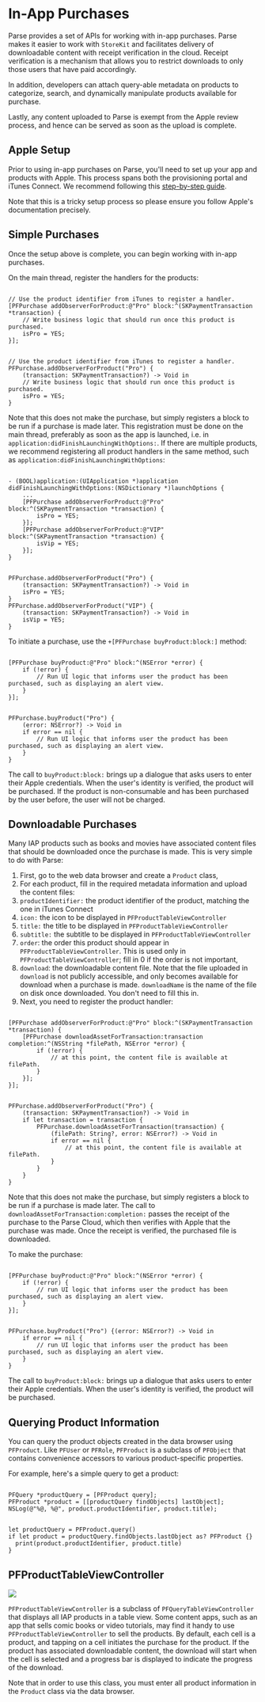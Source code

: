 # In-App Purchases

Parse provides a set of APIs for working with in-app purchases. Parse makes it easier to work with `StoreKit` and facilitates delivery of downloadable content with receipt verification in the cloud. Receipt verification is a mechanism that allows you to restrict downloads to only those users that have paid accordingly.

In addition, developers can attach query-able metadata on products to categorize, search, and dynamically manipulate products available for purchase.

Lastly, any content uploaded to Parse is exempt from the Apple review process, and hence can be served as soon as the upload is complete.

## Apple Setup

Prior to using in-app purchases on Parse, you'll need to set up your app and products with Apple. This process spans both the provisioning portal and iTunes Connect. We recommend following this [step-by-step guide](https://developer.apple.com/library/ios/#technotes/tn2259/_index.html).

Note that this is a tricky setup process so please ensure you follow Apple's documentation precisely.

## Simple Purchases

Once the setup above is complete, you can begin working with in-app purchases.

On the main thread, register the handlers for the products:
<pre><code class="objectivec">
// Use the product identifier from iTunes to register a handler.
[PFPurchase addObserverForProduct:@"Pro" block:^(SKPaymentTransaction *transaction) {
    // Write business logic that should run once this product is purchased.
    isPro = YES;
}];
</code></pre>
<pre><code class="swift">
// Use the product identifier from iTunes to register a handler.
PFPurchase.addObserverForProduct("Pro") {
    (transaction: SKPaymentTransaction?) -> Void in
    // Write business logic that should run once this product is purchased.
    isPro = YES;
}
</code></pre>
Note that this does not make the purchase, but simply registers a block to be run if a purchase is made later. This registration must be done on the main thread, preferably as soon as the app is launched, i.e. in `application:didFinishLaunchingWithOptions:`. If there are multiple products, we recommend registering all product handlers in the same method, such as `application:didFinishLaunchingWithOptions`:

<pre><code class="objectivec">
- (BOOL)application:(UIApplication *)application didFinishLaunchingWithOptions:(NSDictionary *)launchOptions {
    ...
    [PFPurchase addObserverForProduct:@"Pro" block:^(SKPaymentTransaction *transaction) {
        isPro = YES;
    }];
    [PFPurchase addObserverForProduct:@"VIP" block:^(SKPaymentTransaction *transaction) {
        isVip = YES;
    }];
}
</code></pre>
<pre><code class="swift">
PFPurchase.addObserverForProduct("Pro") {
    (transaction: SKPaymentTransaction?) -> Void in
    isPro = YES;
}
PFPurchase.addObserverForProduct("VIP") {
    (transaction: SKPaymentTransaction?) -> Void in
    isVip = YES;
}
</code></pre>

To initiate a purchase, use the `+[PFPurchase buyProduct:block:]` method:
<pre><code class="objectivec">
[PFPurchase buyProduct:@"Pro" block:^(NSError *error) {
    if (!error) {
        // Run UI logic that informs user the product has been purchased, such as displaying an alert view.
    }
}];
</code></pre>
<pre><code class="swift">
PFPurchase.buyProduct("Pro") {
    (error: NSError?) -> Void in
    if error == nil {
        // Run UI logic that informs user the product has been purchased, such as displaying an alert view.
    }
}
</code></pre>

The call to `buyProduct:block:` brings up a dialogue that asks users to enter their Apple credentials. When the user's identity is verified, the product will be purchased. If the product is non-consumable and has been purchased by the user before, the user will not be charged.

## Downloadable Purchases

Many IAP products such as books and movies have associated content files that should be downloaded once the purchase is made. This is very simple to do with Parse:

1.  First, go to the web data browser and create a `Product` class,
2.  For each product, fill in the required metadata information and upload the content files:
 1.  `productIdentifier:` the product identifier of the product, matching the one in iTunes Connect</code>
 2.  `icon:` the icon to be displayed in `PFProductTableViewController`
 3.  `title:` the title to be displayed in `PFProductTableViewController`
 4.  `subtitle:` the subtitle to be displayed in `PFProductTableViewController`
 5.  `order`: the order this product should appear in `PFProductTableViewController`. This is used only in `PFProductTableViewController`; fill in 0 if the order is not important,
 6.  `download`: the downloadable content file. Note that the file uploaded in `download` is not publicly accessible, and only becomes available for download when a purchase is made. `downloadName` is the name of the file on disk once downloaded. You don't need to fill this in.
3.  Next, you need to register the product handler:
<pre><code class="objectivec">
[PFPurchase addObserverForProduct:@"Pro" block:^(SKPaymentTransaction *transaction) {
    [PFPurchase downloadAssetForTransaction:transaction completion:^(NSString *filePath, NSError *error) {
        if (!error) {
            // at this point, the content file is available at filePath.
        }
    }];
}];
</code></pre>
<pre><code class="swift">
PFPurchase.addObserverForProduct("Pro") {
    (transaction: SKPaymentTransaction?) -> Void in
    if let transaction = transaction {
        PFPurchase.downloadAssetForTransaction(transaction) {
            (filePath: String?, error: NSError?) -> Void in
            if error == nil {
                // at this point, the content file is available at filePath.
            }
        }
    }
}
</code></pre>
Note that this does not make the purchase, but simply registers a block to be run if a purchase is made later. The call to `downloadAssetForTransaction:completion:` passes the receipt of the purchase to the Parse Cloud, which then verifies with Apple that the purchase was made. Once the receipt is verified, the purchased file is downloaded.

To make the purchase:
<pre><code class="objectivec">
[PFPurchase buyProduct:@"Pro" block:^(NSError *error) {
    if (!error) {
        // run UI logic that informs user the product has been purchased, such as displaying an alert view.
    }
}];
</code></pre>
<pre><code class="swift">
PFPurchase.buyProduct("Pro") {(error: NSError?) -> Void in
    if error == nil {
        // run UI logic that informs user the product has been purchased, such as displaying an alert view.
    }
}
</code></pre>

The call to `buyProduct:block:` brings up a dialogue that asks users to enter their Apple credentials. When the user's identity is verified, the product will be purchased.

## Querying Product Information

You can query the product objects created in the data browser using `PFProduct`. Like `PFUser` or `PFRole`, `PFProduct` is a subclass of `PFObject` that contains convenience accessors to various product-specific properties.

For example, here's a simple query to get a product:

<pre><code class="objectivec">
PFQuery *productQuery = [PFProduct query];
PFProduct *product = [[productQuery findObjects] lastObject];
NSLog(@"%@, %@", product.productIdentifier, product.title);
</code></pre>
<pre><code class="swift">
let productQuery = PFProduct.query()
if let product = productQuery.findObjects.lastObject as? PFProduct {}
  print(product.productIdentifier, product.title)
}
</code></pre>

## PFProductTableViewController

<img src="{{ site.baseUrl }}/assets/images/products_table_screenshot.png" style="max-width: 200px"/>

`PFProductTableViewController` is a subclass of `PFQueryTableViewController` that displays all IAP products in a table view. Some content apps, such as an app that sells comic books or video tutorials, may find it handy to use `PFProductTableViewController` to sell the products. By default, each cell is a product, and tapping on a cell initiates the purchase for the product. If the product has associated downloadable content, the download will start when the cell is selected and a progress bar is displayed to indicate the progress of the download.

Note that in order to use this class, you must enter all product information in the `Product` class via the data browser.
